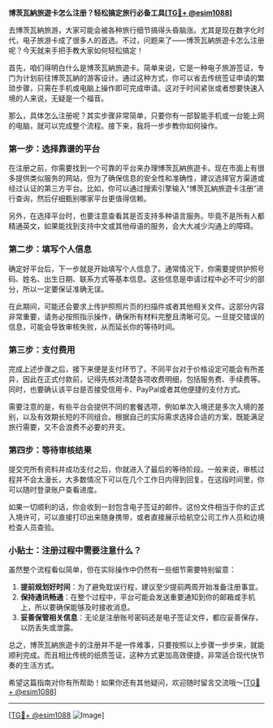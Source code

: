 **博茨瓦納旅遊卡怎么注册？轻松搞定旅行必备工具[[TG💪+ @esim1088](https://t.me/s/esim1088)]**

去博茨瓦納旅游，大家可能会被各种旅行细节搞得头昏脑涨。尤其是现在数字化时代，电子旅游卡成了很多人的首选。不过，问题来了——博茨瓦納旅遊卡怎么注册呢？今天就来手把手教大家如何轻松搞定！

首先，咱们得明白什么是博茨瓦納旅遊卡。简单来说，它是一种电子旅游签证，专门为计划前往博茨瓦納的游客设计。通过这种方式，你可以省去传统签证申请的繁琐步骤，只需在手机或电脑上操作即可完成申请。这对于时间紧张或者想要快速入境的人来说，无疑是一个福音。

那么，具体怎么注册呢？其实步骤非常简单，只要你有一部智能手机或一台能上网的电脑，就可以完成整个流程。接下来，我将一步步教你如何操作。

### 第一步：选择靠谱的平台

在注册之前，你需要找到一个可靠的平台来办理博茨瓦納旅遊卡。现在市面上有很多提供类似服务的网站，但为了确保信息的安全性和准确性，建议选择官方渠道或经过认证的第三方平台。比如，你可以通过搜索引擎输入“博茨瓦納旅遊卡注册”进行查询，然后仔细甄别哪家平台更值得信赖。

另外，在选择平台时，也要注意查看其是否支持多种语言服务。毕竟不是所有人都精通英文，如果能找到支持中文或其他母语的服务，会大大减少沟通上的障碍。

### 第二步：填写个人信息

确定好平台后，下一步就是开始填写个人信息了。通常情况下，你需要提供护照号码、姓名、出生日期、联系方式等基本信息。这些信息是申请过程中必不可少的部分，所以一定要保证准确无误。

在此期间，可能还会要求上传护照照片页的扫描件或者其他相关文件。这部分内容非常重要，请务必按照指示操作，确保所有材料完整且清晰可见。一旦提交错误的信息，可能会导致审核失败，从而延长你的等待时间。

### 第三步：支付费用

完成上述步骤之后，接下来便是支付环节了。不同平台对于价格设定可能会有所差异，因此在正式付款前，记得先核对清楚各项收费明细，包括服务费、手续费等。同时，也要确认该平台是否接受信用卡、PayPal或者其他便捷的支付方式。

需要注意的是，有些平台会提供不同的套餐选项，例如单次入境还是多次入境的差别，以及有效期长短的不同组合。根据自己的实际需求选择合适的方案，既能满足旅行需要，又不会浪费不必要的开支。

### 第四步：等待审核结果

提交完所有资料并成功支付之后，你就进入了最后的等待阶段。一般来说，审核过程并不会太漫长，大多数情况下可以在几个工作日内得到回复。在这段时间里，你可以随时登录账户查看进度。

如果一切顺利的话，你会收到一封包含电子签证的邮件。这份文件相当于你的正式入境许可，可以直接打印出来随身携带，或者直接展示给航空公司工作人员和边境检查人员查验。

### 小贴士：注册过程中需要注意什么？

虽然整个流程看似简单，但在实际操作中仍然有一些细节需要特别留意：

1. **提前规划好时间**：为了避免耽误行程，建议至少提前两周开始准备注册事宜。
2. **保持通讯畅通**：在整个过程中，平台可能会发送重要通知到你的邮箱或手机上，所以要确保能够及时接收消息。
3. **妥善保管相关信息**：无论是注册账号密码还是电子签证文件，都应妥善保存，以防丢失或泄露。

总之，博茨瓦納旅遊卡的注册并不是一件难事，只要按照以上步骤一步步来，就能顺利完成。而且相比传统的纸质签证，这种方式更加高效便捷，非常适合现代快节奏的生活方式。

希望这篇指南对你有所帮助！如果你还有其他疑问，欢迎随时留言交流哦～[[TG💪+ @esim1088](https://t.me/s/esim1088)]

---

[[TG💪+ @esim1088](https://t.me/s/esim1088) ![Image](https://i.postimg.cc/4NQfJmqS/Snipaste-2025-05-13-00-14-12.png)]